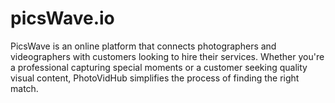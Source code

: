 # picsWave.io

PicsWave is an online platform that connects photographers and videographers with customers looking to hire their services. Whether you're a professional capturing special moments or a customer seeking quality visual content, PhotoVidHub simplifies the process of finding the right match.
